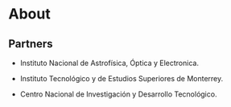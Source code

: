 # About

## Partners

* Instituto Nacional de Astrofísica, Óptica y Electronica.

* Instituto Tecnológico y de Estudios Superiores de Monterrey.

* Centro Nacional de Investigación y Desarrollo Tecnológico.

